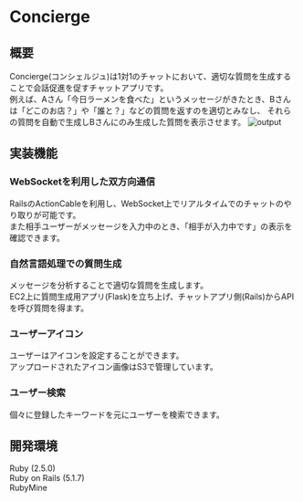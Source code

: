 # Concierge

## 概要

Concierge(コンシェルジュ)は1対1のチャットにおいて、適切な質問を生成することで会話促進を促すチャットアプリです。  
例えば、Aさん「今日ラーメンを食べた」というメッセージがきたとき、Bさんは「どこのお店？」や「誰と？」などの質問を返すのを適切とみなし、
それらの質問を自動で生成しBさんにのみ生成した質問を表示させます。
![output](https://user-images.githubusercontent.com/31591102/67262923-64f35b80-f4e1-11e9-8b63-eec4e0ac58a1.gif)

## 実装機能

### WebSocketを利用した双方向通信

RailsのActionCableを利用し、WebSocket上でリアルタイムでのチャットのやり取りが可能です。  
また相手ユーザーがメッセージを入力中のとき、「相手が入力中です」の表示を確認できます。

### 自然言語処理での質問生成

メッセージを分析することで適切な質問を生成します。  
EC2上に質問生成用アプリ(Flask)を立ち上げ、チャットアプリ側(Rails)からAPIを呼び質問を得ます。

### ユーザーアイコン

ユーザーはアイコンを設定することができます。  
アップロードされたアイコン画像はS3で管理しています。

### ユーザー検索

個々に登録したキーワードを元にユーザーを検索できます。

## 開発環境

Ruby (2.5.0)  
Ruby on Rails (5.1.7)  
RubyMine
